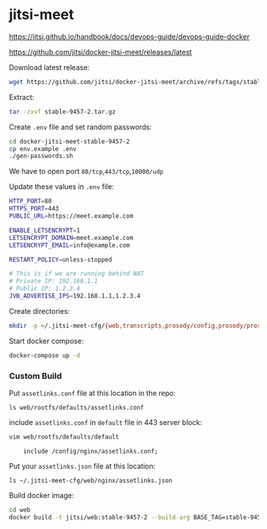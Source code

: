 # jitsi-meet

https://jitsi.github.io/handbook/docs/devops-guide/devops-guide-docker

https://github.com/jitsi/docker-jitsi-meet/releases/latest

Download latest release:
```bash
wget https://github.com/jitsi/docker-jitsi-meet/archive/refs/tags/stable-9457-2.tar.gz
```

Extract:
```bash
tar -zxvf stable-9457-2.tar.gz
```

Create `.env` file and set random passwords:
```bash
cd docker-jitsi-meet-stable-9457-2
cp env.example .env
./gen-passwords.sh
```

We have to open port `80/tcp`,`443/tcp`,`10000/udp`

Update these values in `.env` file:
```bash
HTTP_PORT=80
HTTPS_PORT=443
PUBLIC_URL=https://meet.example.com

ENABLE_LETSENCRYPT=1
LETSENCRYPT_DOMAIN=meet.example.com
LETSENCRYPT_EMAIL=info@example.com

RESTART_POLICY=unless-stopped

# This is if we are running behind NAT
# Private IP: 192.168.1.1
# Public IP: 1.2.3.4
JVB_ADVERTISE_IPS=192.168.1.1,1.2.3.4
```

Create directories:
```bash
mkdir -p ~/.jitsi-meet-cfg/{web,transcripts,prosody/config,prosody/prosody-plugins-custom,jicofo,jvb,jigasi,jibri}
```

Start docker compose:
```bash
docker-compose up -d
```

### Custom Build

Put `assetlinks.conf` file at this location in the repo: 
```
ls web/rootfs/defaults/assetlinks.conf
```

include `assetlinks.conf` in `default` file in 443 server block:
```bash
vim web/rootfs/defaults/default
```

```
	include /config/nginx/assetlinks.conf;
```


Put your `assetlinks.json` file at this location:
```
ls ~/.jitsi-meet-cfg/web/nginx/assetlinks.json
```

Build docker image:
```bash
cd web
docker build -t jitsi/web:stable-9457-2 --build-arg BASE_TAG=stable-9457-2 .
```

